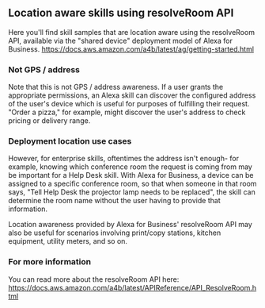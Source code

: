 ## Location aware skills using resolveRoom API
Here you'll find skill samples that are location aware using the resolveRoom API, available via the "shared device" deployment model of Alexa for Business.
https://docs.aws.amazon.com/a4b/latest/ag/getting-started.html

### Not GPS / address
Note that this is not GPS / address awareness.  If a user grants the appropriate permissions, an Alexa skill can discover the configured address of the user's device which is useful for purposes of fulfilling their request.  "Order a pizza," for example, might discover the user's address to check pricing or delivery range.

### Deployment location use cases
However, for enterprise skills, oftentimes the address isn't enough- for example, knowing which conference room the request is coming from may be important for a Help Desk skill.  With Alexa for Business, a device can be assigned to a specific conference room, so that when someone in that room says, "Tell Help Desk the projector lamp needs to be replaced", the skill can determine the room name without the user having to provide that information.

Location awareness provided by Alexa for Business' resolveRoom API may also be useful for scenarios involving print/copy stations, kitchen equipment, utility meters, and so on.

### For more information
You can read more about the resolveRoom API here:
https://docs.aws.amazon.com/a4b/latest/APIReference/API_ResolveRoom.html
